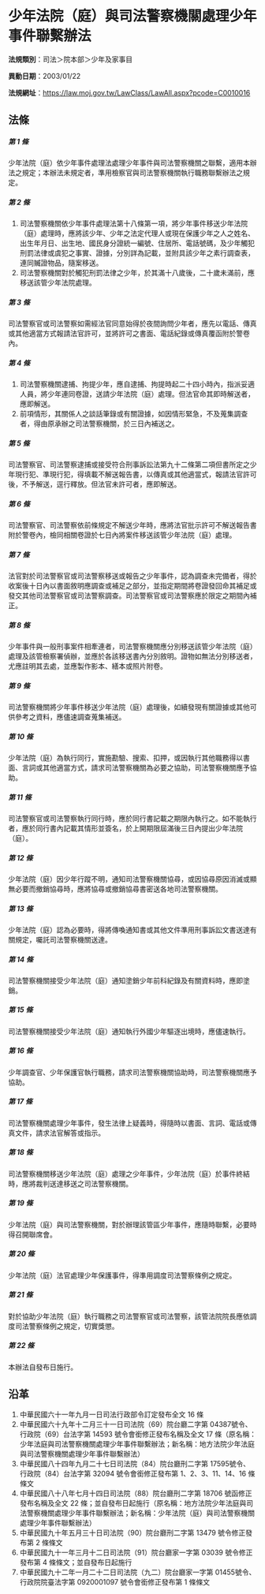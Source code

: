 # 少年法院（庭）與司法警察機關處理少年事件聯繫辦法




**法規類別**：司法＞院本部＞少年及家事目

**異動日期**：2003/01/22  

**法規網址**：https://law.moj.gov.tw/LawClass/LawAll.aspx?pcode=C0010016



## 法條
##### 第 1 條
少年法院（庭）依少年事件處理法處理少年事件與司法警察機關之聯繫，適用本辦法之規定；本辦法未規定者，準用檢察官與司法警察機關執行職務聯繫辦法之規定。

##### 第 2 條
1. 司法警察機關依少年事件處理法第十八條第一項，將少年事件移送少年法院（庭）處理時，應將該少年、少年之法定代理人或現在保護少年之人之姓名、出生年月日、出生地、國民身分證統一編號、住居所、電話號碼，及少年觸犯刑罰法律或虞犯之事實、證據，分別詳為記載，並附具該少年之素行調查表，連同贓證物品，隨案移送。
1. 司法警察機關對於觸犯刑罰法律之少年，於其滿十八歲後，二十歲未滿前，應移送該管少年法院處理。

##### 第 3 條
司法警察官或司法警察如需經法官同意始得於夜間詢問少年者，應先以電話、傳真或其他適當方式報請法官許可，並將許可之書面、電話紀錄或傳真覆函附於警卷內。

##### 第 4 條
1. 司法警察機關逮捕、拘提少年，應自逮捕、拘提時起二十四小時內，指派妥適人員，將少年連同卷證，送請少年法院（庭）處理。但法官命其即時解送者，應即解送。
1. 前項情形，其關係人之談話筆錄或有關證據，如因情形緊急，不及蒐集調查者，得由原承辦之司法警察機關，於三日內補送之。

##### 第 5 條
司法警察官、司法警察逮捕或接受符合刑事訴訟法第九十二條第二項但書所定之少年現行犯、準現行犯，得填載不解送報告書，以傳真或其他適當式，報請法官許可後，不予解送，逕行釋放。但法官未許可者，應即解送。

##### 第 6 條
司法警察官、司法警察依前條規定不解送少年時，應將法官批示許可不解送報告書附於警卷內，檢同相關卷證於七日內將案件移送該管少年法院（庭）處理。

##### 第 7 條
法官對於司法警察官或司法警察移送或報告之少年事件，認為調查未完備者，得於收案後十日內以書面敘明應調查或補足之部分，並指定期間將卷證發回命其補足或發交其他司法警察官或司法警察調查。司法警察官或司法警察應於限定之期間內補正。

##### 第 8 條
少年事件與一般刑事案件相牽連者，司法警察機關應分別移送該管少年法院（庭）處理及該管檢察署偵辦，並應於各該移送書內分別敘明。證物如無法分別移送者，尤應註明其去處，並應製作影本、繕本或照片附卷。

##### 第 9 條
司法警察機關將少年事件移送少年法院（庭）處理後，如續發現有關證據或其他可供參考之資料，應儘速調查蒐集補送。

##### 第 10 條
少年法院（庭）為執行同行，實施勘驗、搜索、扣押，或因執行其他職務得以書面、言詞或其他適當方式，請求司法警察機關為必要之協助，司法警察機關應予協助。

##### 第 11 條
司法警察官或司法警察執行同行時，應於同行書記載之期限內執行之。如不能執行者，應於同行書內記載其情形並簽名，於上開期限屆滿後三日內提出少年法院（庭）。

##### 第 12 條
少年法院（庭）因少年行蹤不明，通知司法警察機關協尋，或因協尋原因消滅或顯無必要而撤銷協尋時，應將協尋或撤銷協尋書密送各地司法警察機關。

##### 第 13 條
少年法院（庭）認為必要時，得將傳喚通知書或其他文件準用刑事訴訟文書送達有關規定，囑託司法警察機關送達。

##### 第 14 條
司法警察機關接受少年法院（庭）通知塗銷少年前科紀錄及有關資料時，應即塗銷。

##### 第 15 條
司法警察機關接受少年法院（庭）通知執行外國少年驅逐出境時，應儘速執行。

##### 第 16 條
少年調查官、少年保護官執行職務，請求司法警察機關協助時，司法警察機關應予協助。

##### 第 17 條
司法警察機關處理少年事件，發生法律上疑義時，得隨時以書面、言詞、電話或傳真文件，請求法官解答或指示。

##### 第 18 條
司法警察機關移送少年法院（庭）處理之少年事件，少年法院（庭）於事件終結時，應將裁判送達移送之司法警察機關。

##### 第 19 條
少年法院（庭）與司法警察機關，對於辦理該管區少年事件，應隨時聯繫，必要時得召開聯席會。

##### 第 20 條
少年法院（庭）法官處理少年保護事件，得準用調度司法警察條例之規定。

##### 第 21 條
對於協助少年法院（庭）執行職務之司法警察官或司法警察，該管法院院長應依調度司法警察條例之規定，切實獎懲。

##### 第 22 條
本辦法自發布日施行。

## 沿革
1. 中華民國六十一年九月一日司法行政部令訂定發布全文 16 條
1. 中華民國六十九年十二月三十一日司法院（69）院台廳二字第 04387號令、行政院（69）台法字第 14593  號令會銜修正發布名稱及全文 17  條（原名稱：少年法庭與司法警察機關處理少年事件聯繫辦法；新名稱：地方法院少年法庭與司法警察機關處理少年事件聯繫辦法）
1. 中華民國八十四年九月二十七日司法院（84）院台廳刑二字第 17595號令、行政院（84）台法字第 32094  號令會銜修正發布第 1、2、3、11、14、16  條條文
1. 中華民國八十八年七月十四日司法院（88）院台廳刑二字第 18706  號函修正發布名稱及全文 22 條；並自發布日起施行（原名稱：地方法院少年法庭與司法警察機關處理少年事件聯繫辦法；新名稱：少年法院（庭）與司法警察機關處理少年事件聯繫辦法）
1. 中華民國九十年五月三十日司法院（90）院台廳刑二字第 13479  號令修正發布第 2  條條文
1. 中華民國九十一年三月十二日司法院（91）院台廳家一字第 03039  號令修正發布第 4  條條文；並自發布日起施行
1. 中華民國九十二年一月二十二日司法院（九二）院台廳家一字第 01455號令、行政院院臺法字第 0920001097 號令會銜修正發布第 1  條條文
